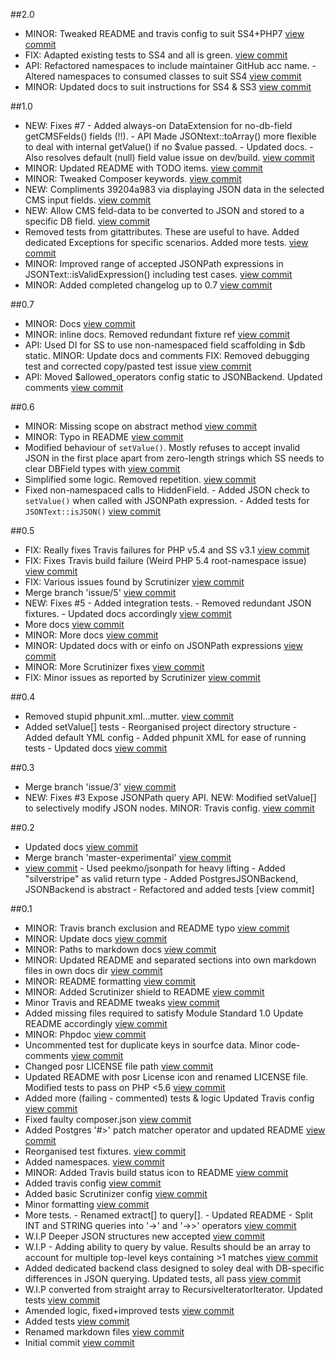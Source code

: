 ##2.0

* MINOR: Tweaked README and travis config to suit SS4+PHP7 [view commit](https://github.com/phptek/silverstripe-jsontext/commit/fea02f918e819a041f1eaeb5b0cec7b4c4344c4d)
* FIX: Adapted existing tests to SS4 and all is green. [view commit](https://github.com/phptek/silverstripe-jsontext/commit/4d7a5d255b6742cac80696e1d88a920553e33ec9)
* API: Refactored namespaces to include maintainer GitHub acc name. - Altered namespaces to consumed classes to suit SS4 [view commit](https://github.com/phptek/silverstripe-jsontext/commit/764d9c975df41f33c04373ed140662d51a87b6ae)
* MINOR: Updated docs to suit instructions for SS4 & SS3 [view commit](https://github.com/phptek/silverstripe-jsontext/commit/ff5f2ca129ea8594e9774b4cb710ad9e013fa14e)

##1.0

* NEW: Fixes #7 - Added always-on DataExtension for no-db-field getCMSFelds() fields (!!). - API Made JSONtext::toArray() more flexible to deal with internal getValue() if no $value passed. - Updated docs. - Also resolves default (null) field value issue on dev/build. [view commit](https://github.com/phptek/silverstripe-jsontext/commit/b5c4207a7aa5cbc69e83c9152b0086e7789d0220)
* MINOR: Updated README with TODO items. [view commit](https://github.com/phptek/silverstripe-jsontext/commit/64942cb03fbbd8ce6a56f3a573ab4b2665431990)
* MINOR: Tweaked Composer keywords. [view commit](https://github.com/phptek/silverstripe-jsontext/commit/a238bbbe725e789c03edb000b75daadf33b7f1d1)
* NEW: Compliments 39204a983 via displaying JSON data in the selected CMS input fields. [view commit](https://github.com/phptek/silverstripe-jsontext/commit/0d7657cd17f3ab3f2b2257ad3a05aa0ebcd9d49a)
* NEW: Allow CMS feld-data to be converted to JSON and stored to a specific DB field. [view commit](https://github.com/phptek/silverstripe-jsontext/commit/32cc9c8b1b61fd9b06c8368907031aef40d522c5)
* Removed tests from gitattributes. These are useful to have. Added dedicated Exceptions for specific scenarios. Added more tests. [view commit](https://github.com/phptek/silverstripe-jsontext/commit/39204a9839cfc4df407bd47de46fb8fa7bd0970d)
* MINOR: Improved range of accepted JSONPath expressions in JSONText::isValidExpression() including test cases. [view commit](https://github.com/phptek/silverstripe-jsontext/commit/25699d5c8e53e7c90ab2ad459e92255d3feac08d)
* MINOR: Added completed changelog up to 0.7 [view commit](https://github.com/phptek/silverstripe-jsontext/commit/c121e31670db3af048e4acec447ea55771165b68)

##0.7  

 * MINOR: Docs [view commit](http://github.com/phptek/silverstripe-jsontext/commit/09c137842e8cfe35efb032287eb240effd998890)
 * MINOR: inline docs. Removed redundant fixture ref [view commit](http://github.com/phptek/silverstripe-jsontext/commit/dd16546e84ee4d04118adde4ab0c03337724e304)
 * API: Used DI for SS to use non-namespaced field scaffolding in $db static. MINOR: Update docs and comments FIX: Removed debugging test and corrected copy/pasted test issue [view commit](http://github.com/phptek/silverstripe-jsontext/commit/ad296ee9b4ee86b02e7552aa9ac1f87fceaed94a)
 * API: Moved $allowed_operators config static to JSONBackend. Updated comments [view commit](http://github.com/phptek/silverstripe-jsontext/commit/5844b862f58251414892407ea4765df763042ac0)

##0.6 

 * MINOR: Missing scope on abstract method [view commit](http://github.com/phptek/silverstripe-jsontext/commit/bae9c50035c9b05443b3c42821fa83f5fdf1b3f9)
 * MINOR: Typo in README [view commit](http://github.com/phptek/silverstripe-jsontext/commit/981da1dc1e27605b2bb1ad28214dbcee000d64e4)
 * Modified behaviour of `setValue()`. Mostly refuses to accept invalid JSON in the first place apart from zero-length strings which SS needs to clear DBField types with [view commit](http://github.com/phptek/silverstripe-jsontext/commit/6ca8f1b26e9cd317ddc275827578a1a6992a7a8d)
 * Simplified some logic. Removed repetition. [view commit](http://github.com/phptek/silverstripe-jsontext/commit/2afc8624c22466470a539b4fb0e173d7fa31ec69)
 * Fixed non-namespaced calls to HiddenField. - Added JSON check to `setValue()` when called with JSONPath expression. - Added tests for `JSONText::isJSON()` [view commit](http://github.com/phptek/silverstripe-jsontext/commit/c1f2b6081c8546a6600e263d7628d9e26de78998) 

##0.5

 * FIX: Really fixes Travis failures for PHP v5.4 and SS v3.1 [view commit](http://github.com/phptek/silverstripe-jsontext/commit/5cb32aa3e11bd5de3bd54298a517283c35e2c665)
 * FIX: Fixes Travis build failure (Weird PHP 5.4 root-namespace issue) [view commit](http://github.com/phptek/silverstripe-jsontext/commit/eedf4e73cf07a1139657a997edebf1d111fa6898)
 * FIX: Various issues found by Scrutinizer [view commit](http://github.com/phptek/silverstripe-jsontext/commit/cf178da87f58aad0411aa3bc63e1b82daad02654)
 * Merge branch 'issue/5' [view commit](http://github.com/phptek/silverstripe-jsontext/commit/9eb09df344e4500f1a435d469bc4b0aaa42c4237)
 * NEW: Fixes #5 - Added integration tests. - Removed redundant JSON fixtures. - Updated docs accordingly [view commit](http://github.com/phptek/silverstripe-jsontext/commit/fe140df88cf85ff8d31262d3459df8445b668a40)
 * More docs [view commit](http://github.com/phptek/silverstripe-jsontext/commit/f2c532a1fa97de49645f4c5e3e18f941bf218bd0)
 * MINOR: More docs [view commit](http://github.com/phptek/silverstripe-jsontext/commit/a18c8d4abf7a2826ba26682368997551641b109a)
 * MINOR: Updated docs with or einfo on JSONPath expressions [view commit](http://github.com/phptek/silverstripe-jsontext/commit/a803ba0ce1088a0d22e2ec97753c866bbea5f0f9)
 * MINOR: More Scrutinizer fixes [view commit](http://github.com/phptek/silverstripe-jsontext/commit/75b5761f42b98362c2e226ad66a9a396f8149eb1)
 * FIX: Minor issues as reported by Scrutinizer [view commit](http://github.com/phptek/silverstripe-jsontext/commit/1f0d306d1e60db2bb341d3f04b0b8b2e19ea4b49)

##0.4

 * Removed stupid phpunit.xml...mutter. [view commit](http://github.com/phptek/silverstripe-jsontext/commit/8f56bda53317daedd3dd937ab85562491963be4d)
 * Added setValue[] tests - Reorganised project directory structure - Added default YML config - Added phpunit XML for ease of running tests - Updated docs [view commit](http://github.com/phptek/silverstripe-jsontext/commit/af643a190d67eeea2c20fd0315866ea346e05b5b)

##0.3

 * Merge branch 'issue/3' [view commit](http://github.com/phptek/silverstripe-jsontext/commit/7b46e521da1bf32462d67358d9ad232b49eac9c1)
 * NEW: Fixes #3 Expose JSONPath query API. NEW: Modified setValue[] to selectively modify JSON nodes. MINOR: Travis config. [view commit](http://github.com/phptek/silverstripe-jsontext/commit/f496af61074dc3bee85ed7bc42fdecc20742f5e7)

##0.2

 * Updated docs [view commit](http://github.com/phptek/silverstripe-jsontext/commit/301d7506957dab3ffbacd2c320c9556b0929bef9)
 * Merge branch 'master-experimental' [view commit](http://github.com/phptek/silverstripe-jsontext/commit/627b5c6078bdc4984343e9d9685b71f0ea781506)
 * [view commit](http://github.com/phptek/silverstripe-jsontext/commit/c0107234021f9d8d20cdf544ceabc5f38f05c36e) - Used peekmo/jsonpath for heavy lifting - Added "silverstripe" as valid return type - Added PostgresJSONBackend, JSONBackend is abstract - Refactored and added tests [view commit]

##0.1

 * MINOR: Travis branch exclusion and README typo [view commit](http://github.com/phptek/silverstripe-jsontext/commit/9d18b473e95480cd0b86db302cb542d2a75934ab)
 * MINOR: Update docs [view commit](http://github.com/phptek/silverstripe-jsontext/commit/053ce8f804577dfee6fda60d54467dc3da64dbbf)
 * MINOR: Paths to markdown docs [view commit](http://github.com/phptek/silverstripe-jsontext/commit/5934b1119c330f77eca6bc292fd288da21fae83c)
 * MINOR: Updated README and separated sections into own markdown files in own docs dir [view commit](http://github.com/phptek/silverstripe-jsontext/commit/3924fac23101b1f929d6bf8628c6e959b3408623)
 * MINOR: README formatting [view commit](http://github.com/phptek/silverstripe-jsontext/commit/4d9ca8d5089587e78d2643e1fe4124525a33518a)
 * MINOR: Added Scrutinizer shield to README [view commit](http://github.com/phptek/silverstripe-jsontext/commit/dc798636975810d6fda647c204ed4cce8b0b634c)
 * Minor Travis and README tweaks [view commit](http://github.com/phptek/silverstripe-jsontext/commit/1eec68a5021a88e3b090974695fb56e4abe18fb1)
 * Added missing files required to satisfy Module Standard 1.0 Update README accordingly [view commit](http://github.com/phptek/silverstripe-jsontext/commit/9a508f8e2b1078ff4f8e27e992546fe5bacb7679)
 * MINOR: Phpdoc [view commit](http://github.com/phptek/silverstripe-jsontext/commit/dacd1064607bf3a1837f67be690a23e3f959dcc8)
 * Uncommented test for duplicate keys in sourfce data. Minor code-comments [view commit](http://github.com/phptek/silverstripe-jsontext/commit/67ffab39b7199b4b77db0fb12157d061e46acaf2)
 * Changed posr LICENSE file path [view commit](http://github.com/phptek/silverstripe-jsontext/commit/471861cc4c9708464822670d7eb38497eeafc114)
 * Updated README with posr License icon and renamed LICENSE file. Modified tests to pass on PHP <5.6 [view commit](http://github.com/phptek/silverstripe-jsontext/commit/2c76e39bf6b243894e5a6f997a5528d50c0a938a)
 * Added more (failing - commented) tests & logic Updated Travis config [view commit](http://github.com/phptek/silverstripe-jsontext/commit/01120a27617fea823444fe83e4be9c44b82912eb)
 * Fixed faulty composer.json [view commit](http://github.com/phptek/silverstripe-jsontext/commit/4cc8d7d147a898a73e18a42f25ddf182066289ca)
 * Added Postgres '#>' patch matcher operator and updated README [view commit](http://github.com/phptek/silverstripe-jsontext/commit/83f346c1d15aa95808b6546b03a383247e1e3e62)
 * Reorganised test fixtures. [view commit](http://github.com/phptek/silverstripe-jsontext/commit/72fad78ad27fe5060f3c7fb1d31e5b3eee49403f)
 * Added namespaces. [view commit](http://github.com/phptek/silverstripe-jsontext/commit/8777316d0974f0d456ac48223b752461308c2ea1)
 * MINOR: Added Travis build status icon to README [view commit](http://github.com/phptek/silverstripe-jsontext/commit/0542043d765ff7455ae90ed37c93ab8af12fdcf2)
 * Added travis config [view commit](http://github.com/phptek/silverstripe-jsontext/commit/1dda5a6e24193d2047e595f9045f232e4b4f7d21)
 * Added basic Scrutinizer config [view commit](http://github.com/phptek/silverstripe-jsontext/commit/d0d98a56044fa946ee258e2c776efaa8c18fbbcb)
 * Minor formatting [view commit](http://github.com/phptek/silverstripe-jsontext/commit/cb9664e4f49d206101265a5d95c714e59dd9daa5)
 * More tests. - Renamed extract[] to query[]. - Updated README - Split INT and STRING queries into '->' and '->>' operators [view commit](http://github.com/phptek/silverstripe-jsontext/commit/c30f08acb0882d2e4973b66dfefa078d24e527c7)
 * W.I.P Deeper JSON structures new accepted [view commit](http://github.com/phptek/silverstripe-jsontext/commit/b421bbf23d7fc69ad68b2e21f4474eb4c783899e)
 * W.I.P - Adding ability to query by value. Results should be an array to   account for multiple top-level keys containing >1 matches [view commit](http://github.com/phptek/silverstripe-jsontext/commit/749c7cc3ff6ba59006b63cdd26dc6b72af2a820f)
 * Added dedicated backend class designed to soley deal with DB-specific differences in JSON querying. Updated tests, all pass [view commit](http://github.com/phptek/silverstripe-jsontext/commit/9925d05e7c1290b5766177d456cc7343521d24c0)
 * W.I.P converted from straight array to RecursiveIteratorIterator. Updated tests [view commit](http://github.com/phptek/silverstripe-jsontext/commit/05a1e4f4922314a6d9dbdbd20e94bef08b76b5e1) 
 * Amended logic, fixed+improved tests [view commit](http://github.com/phptek/silverstripe-jsontext/commit/70c2cf2f3cc6331d86d56886b02a44c4562768f0)
 * Added tests [view commit](http://github.com/phptek/silverstripe-jsontext/commit/9aeddc94f989e6b769ed9231dbeba460bb12e8a1)
 * Renamed markdown files [view commit](http://github.com/phptek/silverstripe-jsontext/commit/fa838f23f0c65964f821f2f53f461d06a52a3f80)
 * Initial commit [view commit](http://github.com/phptek/silverstripe-jsontext/commit/c6534fe05ff4a0d2e74937d53dc0f7cf5daac94e)
